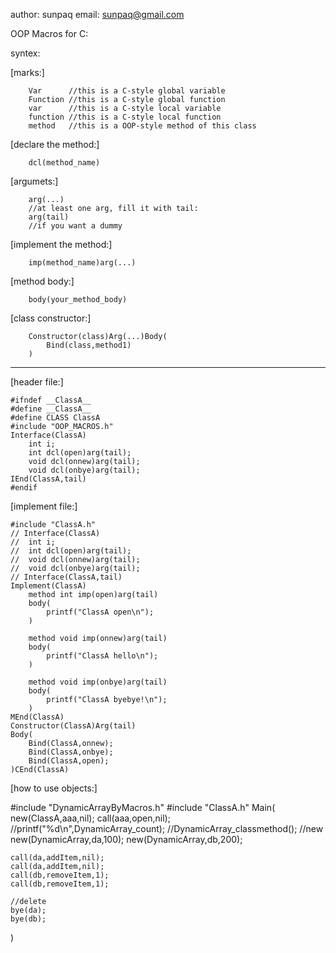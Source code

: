 author: sunpaq
email:  sunpaq@gmail.com

OOP Macros for C:

syntex:

[marks:]

		Var      //this is a C-style global variable
		Function //this is a C-style global function
		var      //this is a C-style local variable
		function //this is a C-style local function
		method   //this is a OOP-style method of this class

[declare the method:]

		dcl(method_name)

[argumets:]

		arg(...)
		//at least one arg, fill it with tail: 
		arg(tail) 
		//if you want a dummy

[implement the method:]

		imp(method_name)arg(...)

[method body:]

		body(your_method_body)

[class constructor:]

		Constructor(class)Arg(...)Body(
			Bind(class,method1)
		)


-------------------------------------------------

[header file:]
	
	#ifndef __ClassA__
	#define __ClassA__
	#define CLASS ClassA
	#include "OOP_MACROS.h"
	Interface(ClassA)
		int i;
		int dcl(open)arg(tail);
		void dcl(onnew)arg(tail);
		void dcl(onbye)arg(tail);
	IEnd(ClassA,tail)
	#endif

[implement file:]

	#include "ClassA.h"
	// Interface(ClassA)
	// 	int i;
	// 	int dcl(open)arg(tail);
	// 	void dcl(onnew)arg(tail);
	// 	void dcl(onbye)arg(tail);
	// Interface(ClassA,tail)
	Implement(ClassA)
		method int imp(open)arg(tail)
		body(
			printf("ClassA open\n");
		)

		method void imp(onnew)arg(tail)
		body(
			printf("ClassA hello\n");
		)

		method void imp(onbye)arg(tail)
		body(
			printf("ClassA byebye!\n");
		)
	MEnd(ClassA)
	Constructor(ClassA)Arg(tail)
	Body(
		Bind(ClassA,onnew);
		Bind(ClassA,onbye);
		Bind(ClassA,open);
	)CEnd(ClassA)


[how to use objects:]

#include "DynamicArrayByMacros.h"
#include "ClassA.h"
Main(
	new(ClassA,aaa,nil);
	call(aaa,open,nil);
	//printf("%d\n",DynamicArray_count);
	//DynamicArray_classmethod();
	//new
	new(DynamicArray,da,100);
	new(DynamicArray,db,200);

	call(da,addItem,nil);
	call(da,addItem,nil);
	call(db,removeItem,1);
	call(db,removeItem,1);

	//delete
	bye(da);
	bye(db);
)
